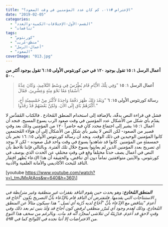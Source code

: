 ```yaml
---
title: "الإعتراض #٠١١، كم كان عدد المؤمنين في وقت الصعود؟"
date: "2019-02-05"
categories: 
  - "القسم-الأول-الإختلافات-الكمية-والعدد"
  - "تناقضات"
tags: 
  - "كورنثوس"
  - "منطق-مُريب"
  - "أعمال-الرسل"
  - "الصعود"
coverImage: "013.jpg"
---
```


**أعمال الرسل ١: ١٥ تقول بوجود ١٢٠ في حين كورنثوس الأولى ١٥: ٦ تقول بوجود أكثر من ٥٠٠.**

> **أعمال الرسل ١**: **١٥** ”وَفِي تِلْكَ الأَيَّامِ قَامَ بُطْرُسُ فِي وَسْطِ التَّلاَمِيذِ، وَكَانَ عِدَّةُ أَسْمَاءٍ مَعًا نَحْوَ مِئَةٍ وَعِشْرِينَ. فَقَالَ:“
> 
> **رسالة كورنثوس الأولى ١٥**: **٦** ”وَبَعْدَ ذلِكَ ظَهَرَ دَفْعَةً وَاحِدَةً لأَكْثَرَ مِنْ خَمْسِمِئَةِ أَخٍ، أَكْثَرُهُمْ بَاق إِلَى الآنَ. وَلكِنَّ بَعْضَهُمْ قَدْ رَقَدُوا.“

فشل في قراءة النص بدقّة، بالإضافة إلى استخدام المنطق المُخادع . فالكتاب المُقدَّس لا يقدّم بأي شكل من الأشكال عدد المؤمنين في وقت صعود الرب يسوع المسيح. فنجد أن أعمال ١: ١٥ يشير إلى اجتماع محدد كان فيه حاضراً ١٢٠ من المؤمنين وذلك بعد وقتٍ قصير من الصعود- لكن النص لا يشير بأي شكلٍ من الأشكال إلى أن هؤلاء المُجتمعين كانوا المؤمنين الوحيدين في ذلك الوقت. ونجد أن رسالة كورنثوس الأولى ١٥: ١٦ تخبر بأن خمسمئةٍ من المؤمنين  كانوا قد شاهدوا يسوع في وقت واحد قبل صعوده - لكن لا يوجد أي تصريح بعدد المؤمنين الذين لم يعاينوا يسوع خلال تلك الفترة. وبالتالي فإننا نلاحظ بأن النص في أعمال يصف حدثاً مختلفاً وقع في وقتٍ محتلفٍ عن الحدث الذي يوصف في كورنثوس، والآيتين متوافقتين تماماً دون أي تناقض، والحقيقة أن هذا الإدعاء يُظهر افتقار الناقد للبحث الأكاديمي والأمانة العلمية والأدبية.

\[youtube https://www.youtube.com/watch?v=\_tmJMxAtAos&w=640&h=360\]

* * *

_**المنطق المُخادِع:** وهو يحدث حين يقوم الناقد بقفزات غير منطقية وغير مترابطة في الاستنتاجات التي يقدمها. فلنفترض أن الناقد قام بالإدّعاء بأنَّ التصريح بكون ”أجَاج قد أُعدِمَ “يتناقض مع الإدّعاء بأنَّ ”أجَاجَ لديه ذُرّية أي نَسل.“ هذا سيكون مثالاً عن المنطق المُخادِع، وذلك لعدم وجود أي مُبرّر منطقي لرفض كون أجاج قد وَلَدَ بنين ثم بعد ذلك وفي وقتٍ لاحقٍ قد أُعدِمَ. فذرّيتَهُ لن تتلاشى لمجرَّد أنَّه قد مات. وبالرغم من سخف هذا النوع من الاعتراضات إلا أننا نجده في اللوائح كما في #٥٩._
